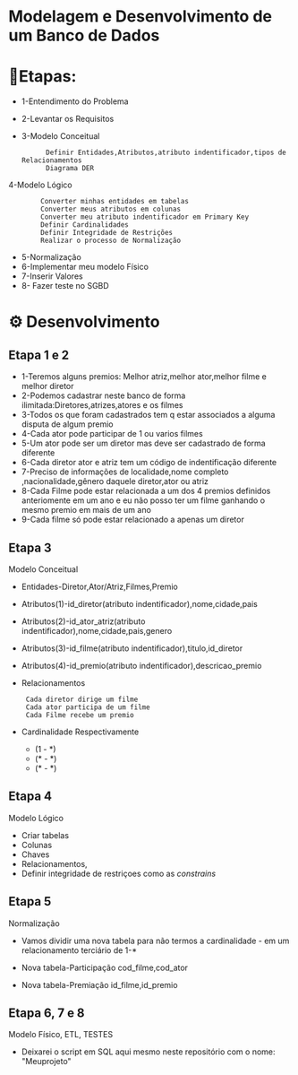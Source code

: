 # Modelagem e Desenvolvimento de um Banco de Dados

# 🤔Etapas:
- 1-Entendimento do Problema 
- 2-Levantar os Requisitos
- 3-Modelo Conceitual
            
            Definir Entidades,Atributos,atributo indentificador,tipos de Relacionamentos
            Diagrama DER
            
4-Modelo Lógico

            Converter minhas entidades em tabelas
            Converter meus atributos em colunas
            Converter meu atributo indentificador em Primary Key 
            Definir Cardinalidades
            Definir Integridade de Restrições
            Realizar o processo de Normalização
            
- 5-Normalização
- 6-Implementar meu modelo Físico
- 7-Inserir Valores
- 8- Fazer teste no SGBD

# ⚙ Desenvolvimento 
 ## Etapa 1 e 2
- 1-Teremos alguns premios: Melhor atriz,melhor ator,melhor filme e melhor diretor
- 2-Podemos cadastrar neste banco de forma ilimitada:Diretores,atrizes,atores e os filmes
- 3-Todos os que foram cadastrados tem q estar associados a alguma disputa de algum premio  
- 4-Cada ator pode participar de 1 ou varios filmes
- 5-Um ator pode ser um diretor mas deve ser cadastrado de forma diferente
- 6-Cada diretor ator e atriz tem um código de indentificação diferente
- 7-Preciso de informações de localidade,nome completo ,nacionalidade,gênero daquele diretor,ator ou atriz
- 8-Cada Filme pode estar relacionada a um dos 4 premios definidos anteriomente em um ano 
e eu não posso ter um filme ganhando o mesmo premio em mais de um ano 
- 9-Cada filme só pode estar relacionado a apenas um diretor 

 ## Etapa 3 
Modelo Conceitual
 - Entidades-Diretor,Ator/Atriz,Filmes,Premio
 - Atributos(1)-id_diretor(atributo indentificador),nome,cidade,pais
 - Atributos(2)-id_ator_atriz(atributo indentificador),nome,cidade,pais,genero
 - Atributos(3)-id_filme(atributo indentificador),titulo,id_diretor
 - Atributos(4)-id_premio(atributo indentificador),descricao_premio 

 - Relacionamentos

        Cada diretor dirige um filme
        Cada ator participa de um filme 
        Cada Filme recebe um premio

- Cardinalidade Respectivamente
   -   (1 - *)
   -   (* - *)
   -   (* - *)
 
 ## Etapa 4
  Modelo Lógico
 - Criar tabelas
 - Colunas
 - Chaves
 - Relacionamentos,
 - Definir integridade de restriçoes como as *constrains*

  ## Etapa 5
   Normalização
   
   - Vamos dividir uma nova tabela para não termos a cardinalidade *-*
      em um relacionamento terciário de 1-*
      
   - Nova tabela-Participação
      cod_filme,cod_ator
      
   - Nova tabela-Premiação
      id_filme,id_premio

   ## Etapa 6, 7 e 8 
   Modelo Físico, ETL, TESTES
   - Deixarei o script em SQL aqui mesmo neste repositório com o nome: "Meuprojeto"









